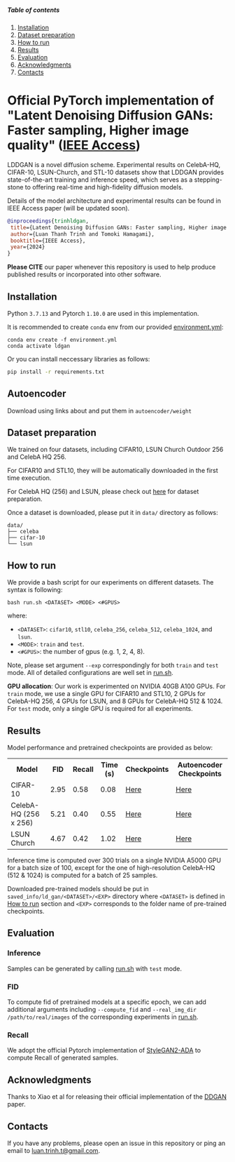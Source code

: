 ##### Table of contents

1. [Installation](#Installation)
2. [Dataset preparation](#Dataset-preparation)
3. [How to run](#How-to-run)
4. [Results](#Results)
5. [Evaluation](#Evaluation)
6. [Acknowledgments](#Acknowledgments)
7. [Contacts](#Contacts)

# Official PyTorch implementation of "Latent Denoising Diffusion GANs: Faster sampling, Higher image quality" ([IEEE Access](https://ieeexplore.ieee.org/document/10540088))

LDDGAN is a novel diffusion scheme. Experimental results on CelebA-HQ, CIFAR-10, LSUN-Church, and STL-10 datasets show that LDDGAN provides state-of-the-art training and inference speed, which serves as a stepping-stone to offering real-time and high-fidelity diffusion models.

Details of the model architecture and experimental results can be found in IEEE Access paper (will be updated soon).

```bibtex
@inproceedings{trinhldgan,
 title={Latent Denoising Diffusion GANs: Faster sampling, Higher image quality},
 author={Luan Thanh Trinh and Tomoki Hamagami},
 booktitle={IEEE Access},
 year={2024}
}
```

**Please CITE** our paper whenever this repository is used to help produce published results or incorporated into other software.

## Installation

Python `3.7.13` and Pytorch `1.10.0` are used in this implementation.

It is recommended to create `conda` env from our provided [environment.yml](./environment.yml):

```
conda env create -f environment.yml
conda activate ldgan
```

Or you can install neccessary libraries as follows:

```bash
pip install -r requirements.txt
```

## Autoencoder

Download using links about and put them in `autoencoder/weight`

## Dataset preparation

We trained on four datasets, including CIFAR10, LSUN Church Outdoor 256 and CelebA HQ 256.

For CIFAR10 and STL10, they will be automatically downloaded in the first time execution.

For CelebA HQ (256) and LSUN, please check out [here](https://github.com/NVlabs/NVAE#set-up-file-paths-and-data) for dataset preparation.

Once a dataset is downloaded, please put it in `data/` directory as follows:

```
data/
├── celeba
├── cifar-10
└── lsun
```

## How to run

We provide a bash script for our experiments on different datasets. The syntax is following:

```
bash run.sh <DATASET> <MODE> <#GPUS>
```

where:

- `<DATASET>`: `cifar10`, `stl10`, `celeba_256`, `celeba_512`, `celeba_1024`, and `lsun`.
- `<MODE>`: `train` and `test`.
- `<#GPUS>`: the number of gpus (e.g. 1, 2, 4, 8).

Note, please set argument `--exp` correspondingly for both `train` and `test` mode. All of detailed configurations are well set in [run.sh](./run.sh).

**GPU allocation**: Our work is experimented on NVIDIA 40GB A100 GPUs. For `train` mode, we use a single GPU for CIFAR10 and STL10, 2 GPUs for CelebA-HQ 256, 4 GPUs for LSUN, and 8 GPUs for CelebA-HQ 512 & 1024. For `test` mode, only a single GPU is required for all experiments.

## Results

Model performance and pretrained checkpoints are provided as below:

<table>
  <tr>
    <th>Model</th>
    <th>FID</th>
    <th>Recall</th>
    <th>Time (s)</th>
    <th>Checkpoints</th>
    <th>Autoencoder Checkpoints</th>
  </tr>
  <tr>
    <td>CIFAR-10</td>
    <td>2.95</td>
    <td>0.58</td>
    <td>0.08</td>
    <td><a href="https://www.dropbox.com/scl/fi/w6d95umfj6rz18c6427n3/netG_950.pth?rlkey=z821eqci0sl2k7gi63wl2zdwv&st=pnzrfyz3&dl=0">Here</a></td>
    <td><a href="https://www.dropbox.com/scl/fi/p6p4dk4znbomvpwlwvlii/kl-f2.ckpt?rlkey=qfocqn8ko1g215iqgrose0vbz&st=6luvy40c&dl=0">Here</a></td>
  </tr>
  <tr>
    <td>CelebA-HQ (256 x 256) </td>
    <td>5.21</td>
    <td>0.40</td>
    <td>0.55</td>
    <td><a href="https://www.dropbox.com/scl/fi/w6d95umfj6rz18c6427n3/netG_950.pth?rlkey=z821eqci0sl2k7gi63wl2zdwv&st=pnzrfyz3&dl=0">Here</a></td>
    <td><a href="https://www.dropbox.com/scl/fi/p6p4dk4znbomvpwlwvlii/kl-f2.ckpt?rlkey=qfocqn8ko1g215iqgrose0vbz&st=6luvy40c&dl=0">Here</a></td>
  </tr>
  <tr>
    <td>LSUN Church</td>
    <td>4.67</td>
    <td>0.42</td>
    <td>1.02</td>
    <td><a href="https://www.dropbox.com/scl/fi/w6d95umfj6rz18c6427n3/netG_950.pth?rlkey=z821eqci0sl2k7gi63wl2zdwv&st=pnzrfyz3&dl=0">Here</a></td>
    <td><a href="https://www.dropbox.com/scl/fi/p6p4dk4znbomvpwlwvlii/kl-f2.ckpt?rlkey=qfocqn8ko1g215iqgrose0vbz&st=6luvy40c&dl=0">Here</a></td>
  </tr>
</table>

Inference time is computed over 300 trials on a single NVIDIA A5000 GPU for a batch size of 100, except for the one of high-resolution CelebA-HQ (512 & 1024) is computed for a batch of 25 samples.

Downloaded pre-trained models should be put in `saved_info/ld_gan/<DATASET>/<EXP>` directory where `<DATASET>` is defined in [How to run](#how-to-run) section and `<EXP>` corresponds to the folder name of pre-trained checkpoints.

## Evaluation

### Inference

Samples can be generated by calling [run.sh](./run.sh) with `test` mode.

### FID

To compute fid of pretrained models at a specific epoch, we can add additional arguments including `--compute_fid` and `--real_img_dir /path/to/real/images` of the corresponding experiments in [run.sh](./run.sh).

### Recall

We adopt the official Pytorch implementation of [StyleGAN2-ADA](https://github.com/NVlabs/stylegan2-ada-pytorch.git) to compute Recall of generated samples.

## Acknowledgments

Thanks to Xiao et al for releasing their official implementation of the [DDGAN](https://github.com/NVlabs/denoising-diffusion-gan.git) paper.

## Contacts

If you have any problems, please open an issue in this repository or ping an email to [luan.trinh.t@gmail.com](mailto:luan.trinh.t@gmail.com).
